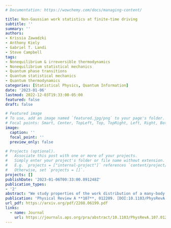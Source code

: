 ```yaml
---
# Documentation: https://wowchemy.com/docs/managing-content/

title: Non-Gaussian work statistics at finite-time driving
subtitle: ''
summary: ''
authors:
- Krissia Zawadzki 
- Anthony Kiely 
- Gabriel T. Landi 
- Steve Campbell
tags:
- Nonequilibrium & irreversible thermodynamics
- Nonequilibrium statistical mechanics
- Quantum phase transitions
- Quantum statistical mechanics
- Quantum thermodynamics
categories: [Statistical Physics, Quantum Information]
date: '2023-01-06'
lastmod: 2022-12-03T19:33:00-05:00
featured: false
draft: false

# Featured image
# To use, add an image named `featured.jpg/png` to your page's folder.
# Focal points: Smart, Center, TopLeft, Top, TopRight, Left, Right, BottomLeft, Bottom, BottomRight.
image:
  caption: ''
  focal_point: ''
  preview_only: false

# Projects (optional).
#   Associate this post with one or more of your projects.
#   Simply enter your project's folder or file name without extension.
#   E.g. `projects = ["internal-project"]` references `content/project/deep-learning/index.md`.
#   Otherwise, set `projects = []`.
projects: []
publishDate: '2023-01-06T00:33:00.091248Z'
publication_types:
- '2'
abstract: "We study properties of the work distribution of a many-body system driven through a quantum phase transition in finite time. We focus on the non-Gaussianity of the distribution, which we characterize through two quantitative metrics: skewness and negentropy. In particular, we focus on the quantum Ising model and show that a finite duration of the ramp enhances the non-Gaussianity of the distribution for a finite size system. By examining the characteristics of the full distribution, we observe that there is a clear intermediate regime between the sudden quench and adiabatic limits, where the distribution becomes increasingly skewed."
publication: 'Physical Review A **107**, 012209. [DOI:10.1103/PhysRevA.107.012209](https://doi.org/10.1103/PhysRevA.107.012209)'
url_pdf: https://arxiv.org/pdf/2208.06199.pdf
links:
  - name: Journal
    url: https://journals.aps.org/pra/abstract/10.1103/PhysRevA.107.012209
---
```

